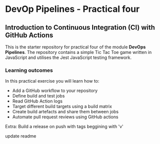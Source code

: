 # DevOp Pipelines - Practical four

## Introduction to Continuous Integration (CI) with GitHub Actions

This is the starter repository for practical four of the module **DevOps Pipelines**. The repository contains a simple Tic Tac Toe game written in JavaScript and utilises the Jest JavaScript testing framework.  

### Learning outcomes
In this practical exercise you will learn how to:

- Add a GitHub workflow to your repository
- Define build and test jobs
- Read GitHub Action logs
- Target different build targets using a build matrix
- Create build artefacts and share them between jobs
- Automate pull request reviews using GitHub actions  

Extra: Build a release on push with tags beggining with 'v'

update readme
